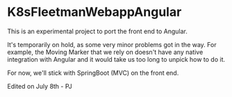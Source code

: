 # K8sFleetmanWebappAngular

This is an experimental project to port the front end to Angular.

It's temporarily on hold, as some very minor problems got in the way. For example, the Moving Marker that we rely on doesn't have any native integration with Angular and it would take us too long to unpick how to do it. 

For now, we'll stick with SpringBoot (MVC) on the front end.

Edited on July 8th - PJ
